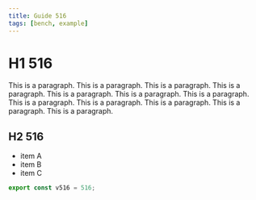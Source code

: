 ```yaml
---
title: Guide 516
tags: [bench, example]
---
```


# H1 516

This is a paragraph. This is a paragraph. This is a paragraph. This is a paragraph. This is a paragraph. This is a paragraph. This is a paragraph. This is a paragraph. This is a paragraph. This is a paragraph. This is a paragraph. This is a paragraph. 

## H2 516

- item A
- item B
- item C

```ts
export const v516 = 516;
```